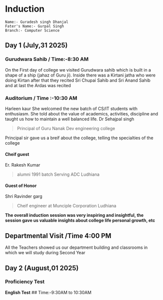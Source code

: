 # Induction

    Name:- Guradesh singh Dhanjal
    Fater's Name:- Gurpal Singh
    Branch:- Computer Science 


## Day 1 (July,31 2025)

### Gurudwara Sahib        / Time:-8:30 AM
On the First day of college we visited Gurudwara sahib which is built in a shape of a ship (jahaz of Guru ji). Inside there was a Kirtani jatha who were doing Kirtan after that they recited Sri Chupai Sahib and Sri Anand Sahib and at last the Ardas was recited 
### Auditorium      /  Time :-10:30 AM
Harleen kaur
    She welcomed the new batch of CS/IT students with enthusiasm. She told about the value of academics, activities, discipline and taught us how to maintain a well balanced life.
Dr Sehajpal singh                       
>Principal of Guru Nanak Dev engineering college

Principal sir gave us a breif about the college, telling the specialties of the college
#### Cheif guest
Er. Rakesh Kumar
>alumni 1991 batch Serving ADC Ludhiana

#### Guest of Honor
Shri Ravinder garg
> Cheif engineer at Munciple Corporation Ludhiana

**The overall induction session was very inspiring and insightful, the session gave us valuable insights about college life personal growth, etc**
## Departmental Visit /Time 4:00 PM
 All the Teachers showed us our department building and classrooms in which we will study during Second Year

## Day 2 (August,01 2025) 

### Proficiency Test 
**English Test** ## Time:-9:30AM to 10:30AM
